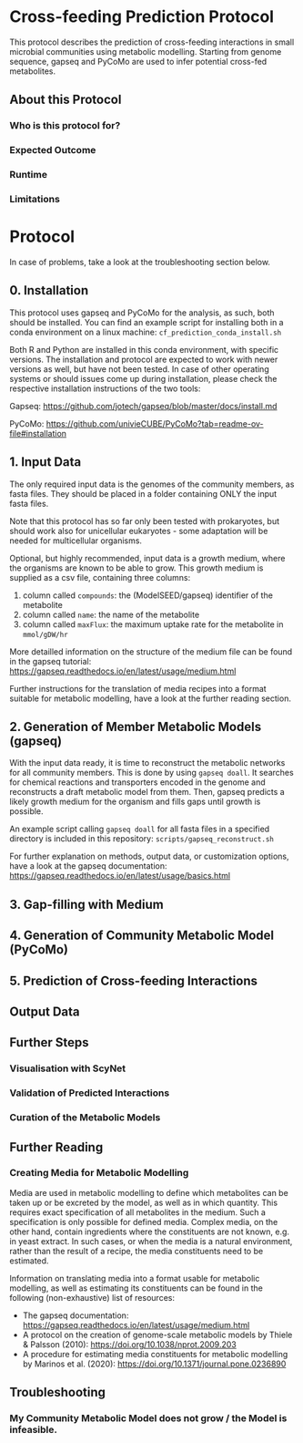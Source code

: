 # Cross-feeding Prediction Protocol #
This protocol describes the prediction of cross-feeding interactions in small microbial communities using metabolic modelling. Starting from genome sequence, gapseq and PyCoMo are used to infer potential cross-fed metabolites.

## About this Protocol ##

### Who is this protocol for? ###

### Expected Outcome ###

### Runtime ###

### Limitations ###

# Protocol #
In case of problems, take a look at the troubleshooting section below.

## 0. Installation ##
This protocol uses gapseq and PyCoMo for the analysis, as such, both should be installed. 
You can find an example script for installing both in a conda environment on a linux machine: 
`cf_prediction_conda_install.sh`

Both R and Python are installed in this conda environment, with specific versions. 
The installation and protocol are expected to work with newer versions as well, but have not been tested.
In case of other operating systems or should issues come up during installation, 
please check the respective installation instructions of the two tools:

Gapseq: https://github.com/jotech/gapseq/blob/master/docs/install.md

PyCoMo: https://github.com/univieCUBE/PyCoMo?tab=readme-ov-file#installation

## 1. Input Data ##
The only required input data is the genomes of the community members, as fasta files. 
They should be placed in a folder containing ONLY the input fasta files.

Note that this protocol has so far only been tested with prokaryotes, but should work also for unicellular eukaryotes - 
some adaptation will be needed for multicellular organisms.

Optional, but highly recommended, input data is a growth medium, where the organisms are known to be able to grow.
This growth medium is supplied as a csv file, containing three columns:

1. column called `compounds`: the (ModelSEED/gapseq) identifier of the metabolite
2. column called `name`: the name of the metabolite
3. column called `maxFlux`: the maximum uptake rate for the metabolite in `mmol/gDW/hr`

More detailled information on the structure of the medium file can be found in the gapseq tutorial: 
https://gapseq.readthedocs.io/en/latest/usage/medium.html

Further instructions for the translation of media recipes into a format suitable for metabolic modelling, 
have a look at the further reading section.

## 2. Generation of Member Metabolic Models (gapseq) ##
With the input data ready, it is time to reconstruct the metabolic networks for all community members. 
This is done by using `gapseq doall`.
It searches for chemical reactions and transporters encoded in the genome and reconstructs a draft metabolic model 
from them. 
Then, gapseq predicts a likely growth medium for the organism and fills gaps until growth is possible.

An example script calling `gapseq doall` for all fasta files in a specified directory is included in this repository: 
`scripts/gapseq_reconstruct.sh`

For further explanation on methods, output data, or customization options, have a look at the gapseq documentation: 
https://gapseq.readthedocs.io/en/latest/usage/basics.html

## 3. Gap-filling with Medium ##

## 4. Generation of Community Metabolic Model (PyCoMo) ##

## 5. Prediction of Cross-feeding Interactions ##

## Output Data ##

## Further Steps ##

### Visualisation with ScyNet ###

### Validation of Predicted Interactions ###

### Curation of the Metabolic Models ###

## Further Reading ##
### Creating Media for Metabolic Modelling ###
Media are used in metabolic modelling to define which metabolites can be taken up or be excreted by the model, 
as well as in which quantity. 
This requires exact specification of all metabolites in the medium. 
Such a specification is only possible for defined media.
Complex media, on the other hand, contain ingredients where the constituents are not known, e.g. in yeast extract.
In such cases, or when the media is a natural environment, rather than the result of a recipe, 
the media constituents need to be estimated.

Information on translating media into a format usable for metabolic modelling, 
as well as estimating its constituents can be found in the following (non-exhaustive) list of resources:

- The gapseq documentation: https://gapseq.readthedocs.io/en/latest/usage/medium.html
- A protocol on the creation of genome-scale metabolic models by Thiele & Palsson (2010): 
https://doi.org/10.1038/nprot.2009.203
- A procedure for estimating media constituents for metabolic modelling by Marinos et al. (2020): 
https://doi.org/10.1371/journal.pone.0236890

## Troubleshooting ##
### My Community Metabolic Model does not grow / the Model is infeasible. ###




